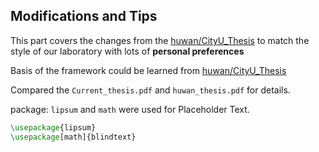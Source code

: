 ## Modifications and Tips

This part covers the changes from the [huwan/CityU_Thesis](https://github.com/huwan/CityU_Thesis) to match the style of our laboratory with lots of **personal preferences**

Basis of the framework could be learned from  [huwan/CityU_Thesis](https://github.com/huwan/CityU_Thesis)

Compared the `Current_thesis.pdf` and `huwan_thesis.pdf` for details.

package: `lipsum` and `math` were used for Placeholder Text.
```latex
\usepackage{lipsum}
\usepackage[math]{blindtext}
```

